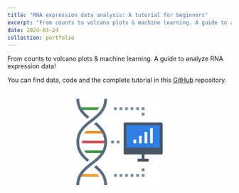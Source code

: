 ```yaml
---
title: "RNA expression data analysis: A tutorial for beginners"
excerpt: "From counts to volcano plots & machine learning. A guide to analyze RNA expression data!"
date: 2024-03-24
collection: portfolio
---
```



From counts to volcano plots & machine learning. A guide to analyze RNA expression data!


You can find data, code and the complete tutorial in this 
[GitHub](https://github.com/SotirisTouliopoulos/2pfsb_dea_workshop) repository.


<br>
<div style="text-align: center;">
  <img src="/files/rna-expression-workshop-logo.png" width="200">
</div>


